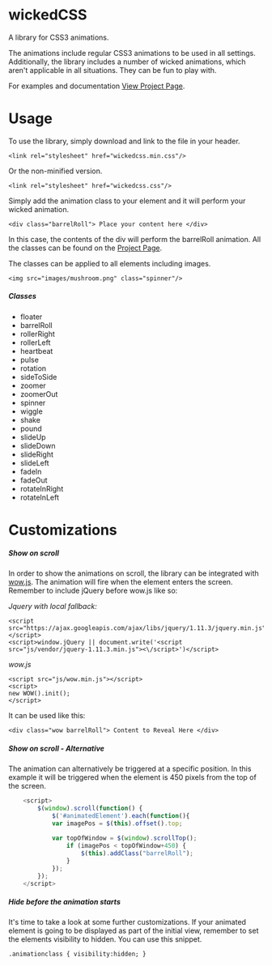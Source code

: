 # wickedCSS
A library for CSS3 animations.

The animations include regular CSS3 animations to be used in all settings. 
Additionally, the library includes a number of wicked animations, which aren't applicable in all situations.
They can be fun to play with.

For examples and documentation [View Project Page](https://kristofferandreasen.github.io/wickedcss/).

# Usage

To use the library, simply download and link to the file in your header.

    <link rel="stylesheet" href="wickedcss.min.css"/>
    
Or the non-minified version.

    <link rel="stylesheet" href="wickedcss.css"/>
    
Simply add the animation class to your element and it will perform your wicked animation.

    <div class="barrelRoll"> Place your content here </div>
    
In this case, the contents of the div will perform the barrelRoll animation. All the classes can be found on the [Project Page](https://kristofferandreasen.github.io/wickedcss/).

The classes can be applied to all elements including images.

    <img src="images/mushroom.png" class="spinner"/>

##### Classes

- floater
- barrelRoll
- rollerRight
- rollerLeft
- heartbeat
- pulse
- rotation
- sideToSide
- zoomer
- zoomerOut
- spinner
- wiggle
- shake
- pound
- slideUp
- slideDown
- slideRight
- slideLeft
- fadeIn
- fadeOut
- rotateInRight
- rotateInLeft

# Customizations

##### Show on scroll
In order to show the animations on scroll, the library can be integrated with [wow.js](http://mynameismatthieu.com/WOW/).
The animation will fire when the element enters the screen. Remember to include jQuery before wow.js like so:
    
*Jquery with local fallback:*

    <script src="https://ajax.googleapis.com/ajax/libs/jquery/1.11.3/jquery.min.js"></script>
    <script>window.jQuery || document.write('<script src="js/vendor/jquery-1.11.3.min.js"><\/script>')</script>
    
*wow.js*  

    <script src="js/wow.min.js"></script>
    <script>
    new WOW().init();
    </script>

It can be used like this:

    <div class="wow barrelRoll"> Content to Reveal Here </div>
    
##### Show on scroll - Alternative
The animation can alternatively be triggered at a specific position. In this example it will be triggered when the element is 450 pixels from the top of the screen.

```javascript
    <script>
    	$(window).scroll(function() {
    		$('#animatedElement').each(function(){
    		var imagePos = $(this).offset().top;
    
    		var topOfWindow = $(window).scrollTop();
    			if (imagePos < topOfWindow+450) {
    				$(this).addClass("barrelRoll");
    			}
    		});
    	});
    </script>
```


##### Hide before the animation starts
It's time to take a look at some further customizations. If your animated element is going to be displayed as part of the initial view, remember to set the elements visibility to hidden. You can use this snippet.

    .animationclass { visibility:hidden; }
    

    


